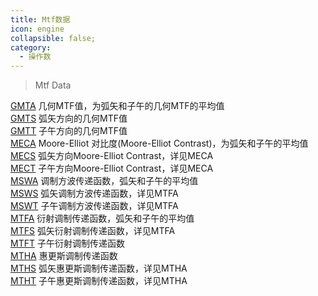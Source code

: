 ```yaml
---
title: Mtf数据
icon: engine
collapsible: false;
category:
  - 操作数
---
```


> Mtf Data

[GMTA](GMTA.md  "Zemax 操作数 GMTA") 几何MTF值，为弧矢和子午的几何MTF的平均值<br />[GMTS](GMTS.md  "Zemax 操作数 GMTS") 弧矢方向的几何MTF值<br />[GMTT](GMTT.md  "Zemax 操作数 GMTT") 子午方向的几何MTF值<br />[MECA](MECA.md  "Zemax 操作数 MECA") Moore-Elliot 对比度(Moore-Elliot Contrast)，为弧矢和子午的平均值<br />[MECS](MECS.md  "Zemax 操作数 MECS") 弧矢方向Moore-Elliot Contrast，详见MECA<br />[MECT](MECT.md  "Zemax 操作数 MECT") 子午方向Moore-Elliot Contrast，详见MECA<br />[MSWA](MSWA.md  "Zemax 操作数 MSWA") 调制方波传递函数，弧矢和子午的平均值<br />[MSWS](MSWS.md  "Zemax 操作数 MSWS") 弧矢调制方波传递函数，详见MTFA<br />[MSWT](MSWT.md  "Zemax 操作数 MSWT") 子午调制方波传递函数，详见MTFA<br />[MTFA](MTFA.md  "Zemax 操作数 MTFA") 衍射调制传递函数，弧矢和子午的平均值<br />[MTFS](MTFS.md  "Zemax 操作数 MTFS") 弧矢衍射调制传递函数，详见MTFA<br />[MTFT](MTFT.md  "Zemax 操作数 MTFT") 子午衍射调制传递函数<br />[MTHA](MTHA.md  "Zemax 操作数 MTHA") 惠更斯调制传递函数<br />[MTHS](MTHS.md  "Zemax 操作数 MTHS") 弧矢惠更斯调制传递函数，详见MTHA<br />[MTHT](MTHT.md  "Zemax 操作数 MTHT") 子午惠更斯调制传递函数，详见MTHA<br />